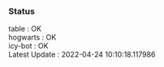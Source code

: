 ### Status


table : OK  
hogwarts : OK  
icy-bot : OK  
Latest Update : 2022-04-24 10:10:18.117986
